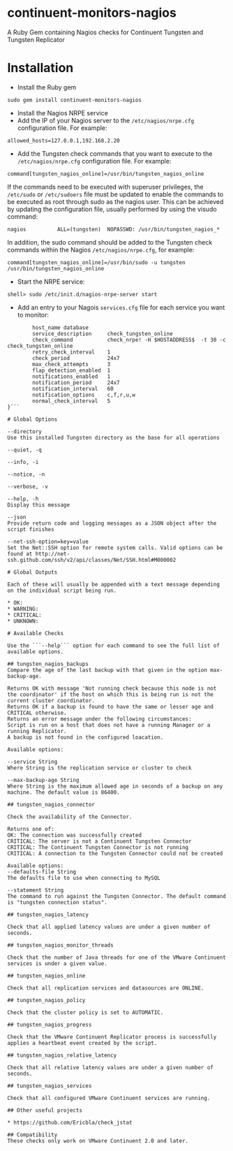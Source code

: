 continuent-monitors-nagios
==========================

A Ruby Gem containing Nagios checks for Continuent Tungsten and Tungsten Replicator

# Installation 

* Install the Ruby gem
 
 ```sudo gem install continuent-monitors-nagios```
* Install the Nagios NRPE service
* Add the IP of your Nagios server to the ```/etc/nagios/nrpe.cfg``` configuration file. For example:

 ```allowed_hosts=127.0.0.1,192.168.2.20```
* Add the Tungsten check commands that you want to execute to the ```/etc/nagios/nrpe.cfg``` configuration file. For example:

 ```command[tungsten_nagios_online]=/usr/bin/tungsten_nagios_online```

 If the commands need to be executed with superuser privileges, the ```/etc/sudo``` or ```/etc/sudoers``` file must be updated to enable the commands to be executed as root through sudo as the nagios user. This can be achieved by updating the configuration file, usually performed by using the visudo command:
 
 ```nagios          ALL=(tungsten)  NOPASSWD: /usr/bin/tungsten_nagios_*```
 
 In addition, the sudo command should be added to the Tungsten check commands within the Nagios ```/etc/nagios/nrpe.cfg```, for example:
 
 ```command[tungsten_nagios_online]=/usr/bin/sudo -u tungsten /usr/bin/tungsten_nagios_online```
* Start the NRPE service:

 ```shell> sudo /etc/init.d/nagios-nrpe-server start```
*  Add an entry to your Nagois ```services.cfg``` file for each service you want to monitor:
 
 ```define service {
         host_name database
         service_description     check_tungsten_online
         check_command           check_nrpe! -H $HOSTADDRESS$  -t 30 -c check_tungsten_online
         retry_check_interval    1
         check_period            24x7
         max_check_attempts      3
         flap_detection_enabled  1
         notifications_enabled   1
         notification_period     24x7
         notification_interval   60
         notification_options    c,f,r,u,w
         normal_check_interval   5
 }```

# Global Options

--directory  
Use this installed Tungsten directory as the base for all operations

--quiet, -q

--info, -i

--notice, -n

--verbose, -v

--help, -h  
Display this message

--json                      
Provide return code and logging messages as a JSON object after the script finishes

--net-ssh-option=key=value  
Set the Net::SSH option for remote system calls. Valid options can be found at http://net-ssh.github.com/ssh/v2/api/classes/Net/SSH.html#M000002

# Global Outputs

Each of these will usually be appended with a text message depending on the individual script being run.

* OK:  
* WARNING:
* CRITICAL:   
* UNKNOWN:

# Available Checks

Use the ```--help``` option for each command to see the full list of available options.

## tungsten_nagios_backups
Compare the age of the last backup with that given in the option max-backup-age.  

Returns OK with message 'Not running check because this node is not the coordinator' if the host on which this is being run is not the current cluster coordinator.  
Returns OK if a backup is found to have the same or lesser age and CRITICAL otherwise.
Returns an error message under the following circumstances:  
Script is run on a host that does not have a running Manager or a running Replicator.  
A backup is not found in the configured loacation.  

Available options:

--service String  
Where String is the replication service or cluster to check

--max-backup-age String  
Where String is the maximum allowed age in seconds of a backup on any machine. The default value is 86400.

## tungsten_nagios_connector

Check the availability of the Connector.

Returns one of:  
OK: The connection was successfully created  
CRITICAL: The server is not a Continuent Tungsten Connector  
CRITICAL: The Continuent Tungsten Connector is not running  
CRITICAL: A connection to the Tungsten Connector could not be created  

Available options:  
--defaults-file String  
The defaults file to use when connecting to MySQL

--statement String  
The command to run against the Tungsten Connector. The default command is "tungsten connection status".

## tungsten_nagios_latency

Check that all applied latency values are under a given number of seconds.

## tungsten_nagios_monitor_threads

Check that the number of Java threads for one of the VMware Continuent services is under a given value.

## tungsten_nagios_online

Check that all replication services and datasources are ONLINE.

## tungsten_nagios_policy

Check that the cluster policy is set to AUTOMATIC.

## tungsten_nagios_progress

Check that the VMware Continuent Replicator process is successfully applies a heartbeat event created by the script.

## tungsten_nagios_relative_latency

Check that all relative latency values are under a given number of seconds.

## tungsten_nagios_services

Check that all configured VMware Continuent services are running.

## Other useful projects

* https://github.com/Ericbla/check_jstat

## Compatibility
These checks only work on VMware Continuent 2.0 and later.
